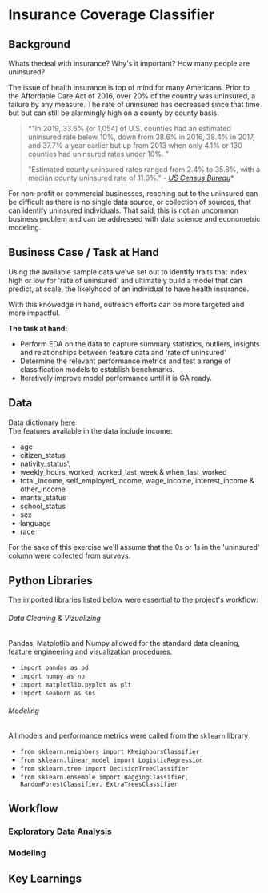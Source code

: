 # Insurance Coverage Classifier

## Background

Whats thedeal with insurance? Why's it important? How many people are uninsured?

The issue of health insurance is top of mind for many Americans. Prior to the Affordable Care Act of 2016, over 20% of the country was uninsured, a failure by any measure. The rate of uninsured has decreased since that time but but can still be alarmingly high on a county by county basis.

> *"In 2019, 33.6% (or 1,054) of U.S. counties had an estimated uninsured rate below 10%, down from 38.6% in 2016, 38.4% in 2017, and 37.7% a year earlier but up from 2013 when only 4.1% or 130 counties had uninsured rates under 10%. "
> 
> "Estimated county uninsured rates ranged from 2.4% to 35.8%, with a median county uninsured rate of 11.0%."
>        - [*US Census Bureau*](https://www.census.gov/newsroom/press-releases/2021/uninsured-health-coverage-rates-decline.html)*

For non-profit or commercial businesses, reaching out to the uninsured can be difficult as there is no single data source, or collection of sources, that can identify uninsured individuals. That said, this is not an uncommon business problem and can be addressed with data science and econometric modeling.

##  Business Case / Task at Hand

Using the available sample data we've set out to identify traits that index high or low for 'rate of uninsured' and ultimately build a model that can predict, at scale, the likelyhood of an individual to have health insurance. 

With this knowedge in hand, outreach efforts can be more targeted and more impactful.

**The task at hand:** 
- Perform EDA on the data to capture summary statistics, outliers, insights and relationships between feature data and 'rate of uninsured' 
- Determine the relevant performance metrics and test a range of classification models to establish benchmarks.
- Iteratively improve model performance until it is GA ready.

## Data
Data dictionary [here](https://github.com/campbel94/insurance_classifier/blob/main/data_dictionary.txt)<br>
The features available in the data include income:
- age
- citizen_status
- nativity_status',
- weekly_hours_worked, worked_last_week & when_last_worked
- total_income, self_employed_income, wage_income, interest_income & other_income
- marital_status
- school_status
- sex
- language
- race

For the sake of this exercise we'll assume that the 0s or 1s in the 'uninsured' column were collected from surveys.

## Python Libraries
The imported libraries listed below were essential to the project's workflow:
###### Data Cleaning & Vizualizing
Pandas, Matplotlib and Numpy allowed for the standard data cleaning, feature engineering and visualization procedures. 
- `import pandas as pd`
- `import numpy as np`
- `import matplotlib.pyplot as plt`
- `import seaborn as sns`
###### Modeling
All models and performance metrics were called from the `sklearn` library
- `from sklearn.neighbors import KNeighborsClassifier`
- `from sklearn.linear_model import LogisticRegression`
- `from sklearn.tree import DecisionTreeClassifier`
- `from sklearn.ensemble import BaggingClassifier, RandomForestClassifier, ExtraTreesClassifier`
## Workflow
### Exploratory Data Analysis
### Modeling


## Key Learnings